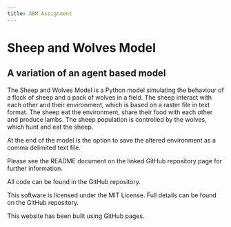 ```yaml
---
title: ABM Assignment
---
```



# Sheep and Wolves Model

## A variation of an agent based model

The Sheep and Wolves Model is a Python model simulating the behaviour of a flock of sheep and a pack of wolves in a field.
The sheep interact with each other and their environment, which is based on a raster file in text format.
The sheep eat the environment, share their food with each other and produce lambs.
The sheep population is controlled by the wolves, which hunt and eat the sheep.

At the end of the model is the option to save the altered environment as a comma delimited text file.

Please see the README document on the linked GitHub repository page for further information.

All code can be found in the GitHub repository. 

This software is licensed under the MIT License. Full details can be found on the GitHub repository.


This website has been built using GitHub pages.


